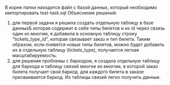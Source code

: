 В корне папки находится файл с базой данных, который необходимо импортировать 
test-task.sql
Объяснение решений:
1) для первой задачи я решила создать отдельную таблицу в базе данныхБ которая содержит в себе типы билетов и их id
через свзязь один ко многим, я добавила в основную таблицу строку "tickets_type_id", которая связывает заказ и тип билета.
Таким образом, если появятся новые типы билетов, можно будет добавить их в отдельную таблицу (tickets_type), получается легкая масштабируемость.
2) для решения проблемы с баркодом, я создала отдельную таблицу для баркода и таблицу связей многие ко многим, в которой заказ билета получает свой баркод. для каждого билета в заказе присваивается баркод. Из таблицы связей легко получить данные. 
